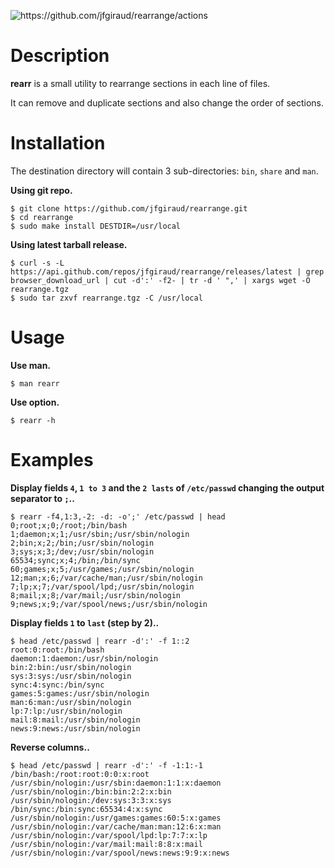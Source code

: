 
[//]: # (This file is generated, modify doc/readme.adoc and regenerate it with 'make update-doc')

![<https://github.com/jfgiraud/rearrange/actions>](https://img.shields.io/github/actions/workflow/status/jfgiraud/rearrange/main.yml?label=CI)

Description
===========

**rearr** is a small utility to rearrange sections in each line of
files.

It can remove and duplicate sections and also change the order of
sections.

Installation
============

The destination directory will contain 3 sub-directories: `bin`, `share`
and `man`.

**Using git repo.**

    $ git clone https://github.com/jfgiraud/rearrange.git
    $ cd rearrange
    $ sudo make install DESTDIR=/usr/local

**Using latest tarball release.**

    $ curl -s -L https://api.github.com/repos/jfgiraud/rearrange/releases/latest | grep browser_download_url | cut -d':' -f2- | tr -d ' ",' | xargs wget -O rearrange.tgz
    $ sudo tar zxvf rearrange.tgz -C /usr/local

Usage
=====

**Use man.**

    $ man rearr

**Use option.**

    $ rearr -h

Examples
========

**Display fields `4`, `1 to 3` and the `2 lasts` of `/etc/passwd`
changing the output separator to `;`..**

    $ rearr -f4,1:3,-2: -d: -o';' /etc/passwd | head
    0;root;x;0;/root;/bin/bash
    1;daemon;x;1;/usr/sbin;/usr/sbin/nologin
    2;bin;x;2;/bin;/usr/sbin/nologin
    3;sys;x;3;/dev;/usr/sbin/nologin
    65534;sync;x;4;/bin;/bin/sync
    60;games;x;5;/usr/games;/usr/sbin/nologin
    12;man;x;6;/var/cache/man;/usr/sbin/nologin
    7;lp;x;7;/var/spool/lpd;/usr/sbin/nologin
    8;mail;x;8;/var/mail;/usr/sbin/nologin
    9;news;x;9;/var/spool/news;/usr/sbin/nologin

**Display fields `1` to `last` (step by 2)..**

    $ head /etc/passwd | rearr -d':' -f 1::2
    root:0:root:/bin/bash
    daemon:1:daemon:/usr/sbin/nologin
    bin:2:bin:/usr/sbin/nologin
    sys:3:sys:/usr/sbin/nologin
    sync:4:sync:/bin/sync
    games:5:games:/usr/sbin/nologin
    man:6:man:/usr/sbin/nologin
    lp:7:lp:/usr/sbin/nologin
    mail:8:mail:/usr/sbin/nologin
    news:9:news:/usr/sbin/nologin

**Reverse columns..**

    $ head /etc/passwd | rearr -d':' -f -1:1:-1
    /bin/bash:/root:root:0:0:x:root
    /usr/sbin/nologin:/usr/sbin:daemon:1:1:x:daemon
    /usr/sbin/nologin:/bin:bin:2:2:x:bin
    /usr/sbin/nologin:/dev:sys:3:3:x:sys
    /bin/sync:/bin:sync:65534:4:x:sync
    /usr/sbin/nologin:/usr/games:games:60:5:x:games
    /usr/sbin/nologin:/var/cache/man:man:12:6:x:man
    /usr/sbin/nologin:/var/spool/lpd:lp:7:7:x:lp
    /usr/sbin/nologin:/var/mail:mail:8:8:x:mail
    /usr/sbin/nologin:/var/spool/news:news:9:9:x:news
